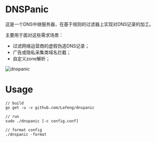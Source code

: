 # DNSPanic

这是一个DNS中继服务器，在基于规则的过滤器上实现对DNS记录的加工。

主要用于面对这些需求场景：

- 过滤网络运营商的虚假伪造DNS记录；
- 广告或隐私采集类域名拦截；
- 自定义zone解析；

![dnspanic](https://i.imgur.com/s58mydr.png)

# Usage

```
// build
go get -u -v github.com/Lafeng/dnspanic

// run
sudo ./dnspanic [-c config.conf]

// format config
./dnspanic -format
```
